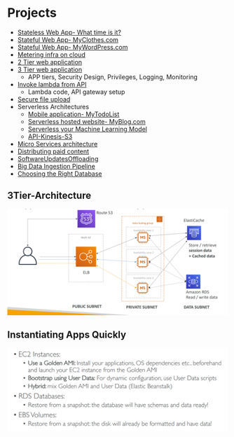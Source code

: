 # Projects
- [Stateless Web App- What time is it?](StatelessWebApp/README.md)
- [Stateful Web App- MyClothes.com](StatefulWebApp/README.md)
- [Stateful Web App- MyWordPress.com](StatefulWebAppPictures/README.md)
- [Metering infra on cloud](MeteringInfraOnCloud/README.md)
- [2 Tier web application](2TierWebApp/README.md)
- [3 Tier web application](3TierWebApp/README.md)
  - APP tiers, Security Design, Privileges, Logging, Monitoring
- [Invoke lambda from API](InvokeLambdaFromAPI/README.md)
  - Lambda code, API gateway setup
- [Secure file upload](https://drive.google.com/drive/u/0/folders/109yWGA_es3a9MekffBQ6s3x81o1QycPX)
- Serverless Architectures
  - [Mobile application- MyTodoList](MyTodoList/README.md)
  - [Serverless hosted website- MyBlog.com](MyBlog/README.md)
  - [Serverless your Machine Learning Model](https://medium.com/analytics-vidhya/serverless-your-machine-learning-model-with-pycaret-and-aws-lambda-c33334ee6011)
  - [API-Kinesis-S3](https://drive.google.com/drive/u/0/folders/109yWGA_es3a9MekffBQ6s3x81o1QycPX)
- [Micro Services architecture](MicroServicesArchitecture/README.md)
- [Distributing paid content](DistributingPaidContent/README.md)
- [SoftwareUpdatesOffloading](SoftwareUpdatesOffloading/README.md)
- [Big Data Ingestion Pipeline](BigDataIngestionPipeline/README.md)
- [Choosing the Right Database](ChoosingTheRightDatabase/README.md)
## 3Tier-Architecture
<img src="3Tier-Architecture.png">

## Instantiating Apps Quickly
<img src="InstantiatingAppsQuickly.png">
